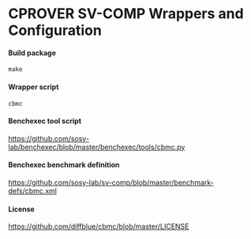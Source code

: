 # CPROVER SV-COMP Wrappers and Configuration

#### Build package

`make`

#### Wrapper script

`cbmc`

#### Benchexec tool script

https://github.com/sosy-lab/benchexec/blob/master/benchexec/tools/cbmc.py

#### Benchexec benchmark definition

https://github.com/sosy-lab/sv-comp/blob/master/benchmark-defs/cbmc.xml

#### License

https://github.com/diffblue/cbmc/blob/master/LICENSE
